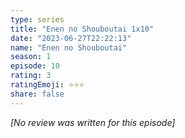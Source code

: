 ```yaml
---
type: series
title: "Enen no Shouboutai 1x10"
date: "2023-06-27T22:22:13"
name: "Enen no Shouboutai"
season: 1
episode: 10
rating: 3
ratingEmoji: ⭐️⭐️⭐️
share: false
---
```


*[No review was written for this episode]*
